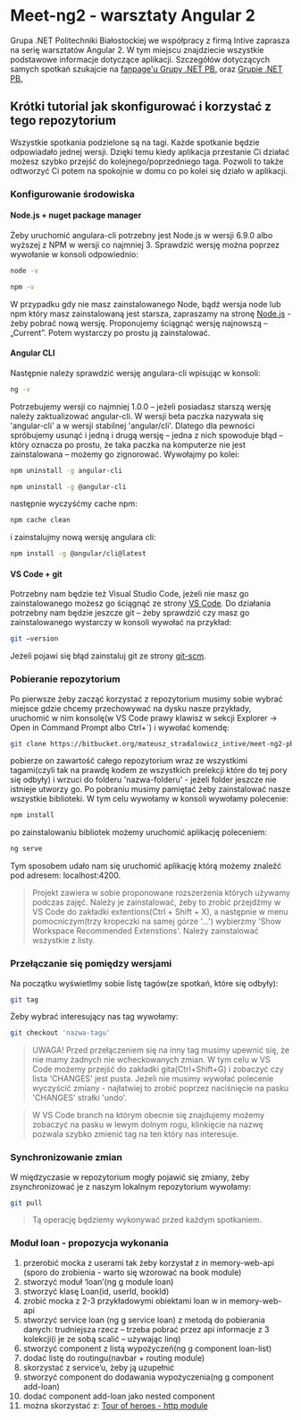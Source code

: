 # Meet-ng2 - warsztaty Angular 2

Grupa .NET Politechniki Białostockiej we współpracy z firmą Intive zaprasza na serię warsztatów Angular 2. W tym miejscu znajdziecie wszystkie podstawowe informacje dotyczące aplikacji. Szczegółów dotyczących samych spotkań szukajcie na [fanpage'u Grupy .NET PB.][fp] oraz [Grupie .NET PB.][fp-group]

## Krótki tutorial jak skonfigurować i korzystać z tego repozytorium

Wszystkie spotkania podzielone są na tagi. Każde spotkanie będzie odpowiadało jednej wersji. Dzięki temu kiedy aplikacja przestanie Ci działać możesz szybko przejść do kolejnego/poprzedniego taga. Pozwoli to także odtworzyć Ci potem na spokojnie w domu co po kolei się działo w aplikacji.

### Konfigurowanie środowiska

#### Node.js + nuget package manager

Żeby uruchomić angulara-cli potrzebny jest Node.js w wersji 6.9.0 albo wyższej z NPM w wersji co najmniej 3. Sprawdzić wersję można poprzez wywołanie w konsoli odpowiednio:

```sh
node -v
```

```sh
npm -v
```

W przypadku gdy nie masz zainstalowanego Node, bądź wersja node lub npm który masz zainstalowaną jest starsza, zapraszamy na stronę [Node.js][node.js] - żeby pobrać nową wersję. Proponujemy ściągnąć wersję najnowszą – „Current”. Potem wystarczy po prostu ją zainstalować.

#### Angular CLI

Następnie należy sprawdzić wersję angulara-cli wpisując w konsoli:

```sh
ng -v
```

Potrzebujemy wersji co najmniej 1.0.0 – jeżeli posiadasz starszą wersję należy zaktualizować angular-cli. W wersji beta paczka nazywała się 'angular-cli' a w wersji stabilnej 'angular/cli'. Dlatego dla pewności spróbujemy usunąć i jedną i drugą wersję – jedna z nich spowoduje błąd – który oznacza po prostu, że taka paczka na komputerze nie jest zainstalowana – możemy go zignorować. Wywołajmy po kolei:

```sh
npm uninstall -g angular-cli
```

```sh
npm uninstall -g @angular-cli
```

następnie wyczyśćmy cache npm:

```sh
npm cache clean
```

i zainstalujmy nową wersję angulara cli:

```sh
npm install -g @angular/cli@latest
```

#### VS Code + git

Potrzebny nam będzie też Visual Studio Code, jeżeli nie masz go zainstalowanego możesz go ściągnąć ze strony [VS Code][vscode]. Do działania potrzebny nam będzie jeszcze git – żeby sprawdzić czy masz go zainstalowanego wystarczy w konsoli wywołać na przykład:

```sh
git –version
```

Jeżeli pojawi się błąd zainstaluj git ze strony [git-scm][git].

### Pobieranie repozytorium

Po pierwsze żeby zacząć korzystać z repozytorium musimy sobie wybrać miejsce gdzie chcemy przechowywać na dysku nasze przykłady, uruchomić w nim konsolę(w VS Code prawy klawisz w sekcji Explorer -> Open in Command Prompt albo Ctrl+`) i wywołać komendę:

```sh
git clone https://bitbucket.org/mateusz_stradalowicz_intive/meet-ng2-pb.git nazwa-folderu
```

pobierze on zawartość całego repozytorium wraz ze wszystkimi tagami(czyli tak na prawdę kodem ze wszystkich prelekcji które do tej pory się odbyły) i wrzuci do folderu 'nazwa-folderu' - jeżeli folder jeszcze nie istnieje utworzy go. Po pobraniu musimy pamiętać żeby zainstalować nasze wszystkie biblioteki. W tym celu wywołamy w konsoli wywołamy polecenie:

```sh
npm install
```

po zainstalowaniu bibliotek możemy uruchomić aplikację poleceniem:

```sh
ng serve
```

Tym sposobem udało nam się uruchomić aplikację którą możemy znaleźć pod adresem: localhost:4200.

>Projekt zawiera w sobie proponowane rozszerzenia których używamy podczas zajęć. Należy je zainstalować, żeby to zrobić przejdźmy w VS Code do zakładki extentions(Ctrl + Shift + X), a następnie w menu pomocniczym(trzy kropeczki na samej górze '...') wybierzmy 'Show Workspace Recommended Extenstions'. Należy zainstalować wszystkie z listy.

### Przełączanie się pomiędzy wersjami

Na początku wyświetlmy sobie listę tagów(ze spotkań, które się odbyły):

```sh
git tag
```

Żeby wybrać interesujący nas tag wywołamy:

```sh
git checkout 'nazwa-tagu'
```

>UWAGA! Przed przełączeniem się na inny tag musimy upewnić się, że nie mamy żadnych nie wcheckowanych zmian. W tym celu w VS Code możemy przejść do zakładki gita(Ctrl+Shift+G) i zobaczyć czy lista 'CHANGES' jest pusta. Jeżeli nie musimy wywołać polecenie wyczyścić zmiany - najłatwiej to zrobić poprzez naciśnięcie na pasku 'CHANGES' strałki 'undo'.

>W VS Code branch na którym obecnie się znajdujemy możemy zobaczyć na pasku w lewym dolnym rogu, klinkięcie na nazwę pozwala szybko zmienić tag na ten który nas interesuje.

### Synchronizowanie zmian

W międzyczasie w repozytorium mogły pojawić się zmiany, żeby zsynchronizować je z naszym lokalnym repozytorium wywołamy:

```sh
git pull
```

> Tą operację będziemy wykonywać przed każdym spotkaniem.

### Moduł loan - propozycja wykonania

1. przerobić mocka z userami tak żeby korzystał z in memory-web-api (sporo do zrobienia - warto się wzorować na book module)
1. stworzyć moduł ‘loan’(ng g module loan)
1. stworzyć klasę Loan(id, userId, bookId)
1. zrobić mocka z 2-3 przykładowymi obiektami loan w in memory-web-api
1. stworzyć service loan (ng g service loan) z metodą do pobierania danych: trudniejsza rzecz – trzeba pobrać przez api informacje z 3 kolekcji(i je ze sobą scalić – używając linq)
1. stworzyć component z listą wypożyczeń(ng g component loan-list)
1. dodać listę do routingu(navbar + routing module)
1. skorzystać z service’u, żeby ją uzupełnić
1. stworzyć component do dodawania wypożyczenia(ng g component add-loan)
1. dodać component add-loan jako nested component
1. można skorzystać z: [Tour of heroes - http module][th-http]

[git]: <https://git-scm.com/download/>
[vscode]: <https://code.visualstudio.com/>
[node.js]: <https://nodejs.org/>
[fp]: <https://www.facebook.com/Grupa.NETBialystok>
[fp-group]: <https://www.facebook.com/groups/200477320398470>
[th-http]: <https://angular.io/docs/ts/latest/tutorial/toh-pt6.html>
